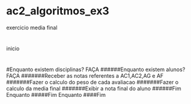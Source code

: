 # ac2_algoritmos_ex3
exercicio media final
#
inicio
#
#Enquanto existem disciplinas? FAÇA
######Enquanto existem alunos? FAÇA
#######Receber as notas referentes a AC1,AC2,AG e AF
#######Fazer o calculo do peso de cada avaliacao
#######Fazer o calculo da media final
#######Exibir a nota final do aluno
######Fim Enquanto
#####Fim Enquanto
####Fim
